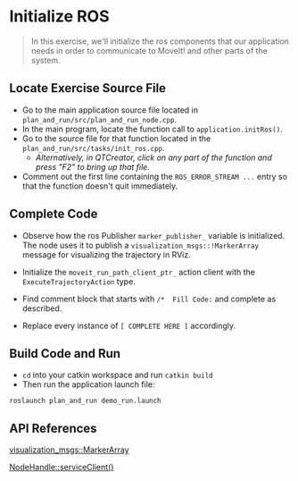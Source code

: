 # Initialize ROS
>In this exercise, we'll initialize the ros components that our application needs in order to communicate to MoveIt! and other parts of the system.

## Locate Exercise Source File

  * Go to the main application source file located in `plan_and_run/src/plan_and_run_node.cpp`.
  * In the main program, locate the function call to `application.initRos()`. 
  * Go to the source file for that function located in the `plan_and_run/src/tasks/init_ros.cpp`.
     * _Alternatively, in QTCreator, click on any part of the function and press "F2" to bring up that file._
  * Comment out the first line containing the `ROS_ERROR_STREAM ...` entry so that the function doesn't quit immediately.

## Complete Code

 * Observe how the ros Publisher `marker_publisher_` variable is initialized.  The node uses it to publish a `visualization_msgs::!MarkerArray` message for visualizing the trajectory in RViz.
 * Initialize the `moveit_run_path_client_ptr_` action client with the `ExecuteTrajectoryAction`  type.

 * Find comment block that starts with `/*  Fill Code:` and complete as described.

 * Replace every instance of `[ COMPLETE HERE ]` accordingly.

## Build Code and Run

 * `cd` into your catkin workspace and run `catkin build`
 * Then run the application launch file:
```
roslaunch plan_and_run demo_run.launch
```


## API References

[visualization_msgs::MarkerArray](http://docs.ros.org/api/visualization_msgs/html/msg/MarkerArray.html)

[NodeHandle::serviceClient()](http://docs.ros.org/melodic/api/roscpp/html/classros_1_1NodeHandle.html#a183d4cba0ea5c78f075304b91e07cc61)
